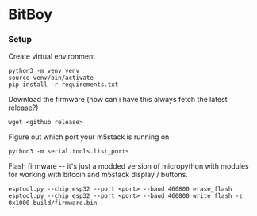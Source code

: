 # BitBoy

### Setup

Create virtual environment

```
python3 -m venv venv
source venv/bin/activate
pip install -r requirements.txt
```

Download the firmware (how can i have this always fetch the latest release?)

```
wget <github release>
```

Figure out which port your m5stack is running on

```
python3 -m serial.tools.list_ports
```

Flash firmware -- it's just a modded version of micropython with modules for working with bitcoin and m5stack display / buttons.

```
esptool.py --chip esp32 --port <port> --baud 460800 erase_flash
esptool.py --chip esp32 --port <port> --baud 460800 write_flash -z 0x1000 build/firmware.bin
``
